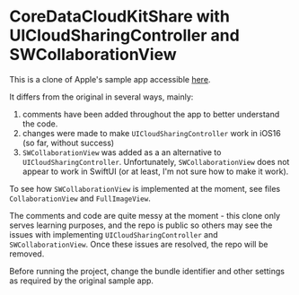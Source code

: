 # CoreDataCloudKitShare with UICloudSharingController and SWCollaborationView
This is a clone of Apple's sample app accessible [here](https://developer.apple.com/documentation/coredata/sharing_core_data_objects_between_icloud_users).

It differs from the original in several ways, mainly:
1) comments have been added throughout the app to better understand the code.
2) changes were made to make `UICloudSharingController` work in iOS16 (so far, without success)
3) `SWCollaborationView` was added as a an alternative to `UICloudSharingController`. Unfortunately, `SWCollaborationView` does not appear to work in SwiftUI (or at least, I'm not sure how to make it work).

To see how `SWCollaborationView` is implemented at the moment, see files `CollaborationView` and `FullImageView`.

The comments and code are quite messy at the moment - this clone only serves learning purposes, and the repo is public so others may see the issues with implementing `UICloudSharingController` and `SWCollaborationView`. Once these issues are resolved, the repo will be removed.

Before running the project, change the bundle identifier and other settings as required by the original sample app.